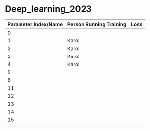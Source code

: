# Deep_learning_2023
| Parameter Index/Name | Person Running Training | Loss |
|-----------------------|-------------------------|------|
| 0                     |                        |      |
| 1                     |    Karol                    |      |
| 2                     |     Karol                    |      |
| 3                     |     Karol                    |      |
| 4                     |     Karol                   |      |
| 5                     |                         |      |
| 6                     |                         |      |
| 11                     |                         |      |
| 12                     |                         |      |
| 13                     |                         |      |
| 14                    |                         |      |
| 15                    |                         |      |
|                     |                         |      |
